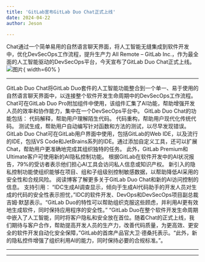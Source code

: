 ```yaml
---
title: 'GitLab宣布GitLab Duo Chat正式上线'
date: 2024-04-22
author: Jeson

---
```


Chat通过一个简单易用的自然语言聊天界面，将人工智能无缝集成到软件开发中，优化DevSecOps工作流程，提升生产力
All Remote – GitLab Inc.，作为最全面的人工智能驱动的DevSecOps平台，今天宣布了GitLab Duo Chat正式上线。![图片](https://ai-techpark.com/wp-content/uploads/2024/04/GitLab-960x540.jpg){ width=60% }

---

GitLab Duo Chat将GitLab Duo套件的人工智能功能整合到一个单一、易于使用的自然语言聊天界面中，以连接整个软件开发生命周期中的DevSecOps工作流程。Chat可在GitLab Duo Pro附加组件中使用，该组件汇集了AI功能，帮助增强开发人员的效率和协作能力，集中在一个DevSecOps平台中。
GitLab Duo Chat的功能包括：
代码解释，帮助用户理解陌生代码。
代码重构，帮助用户现代化传统代码。
测试生成，帮助用户自动编写针对函数和方法的测试，以尽早发现错误。
GitLab Duo Chat可在GitLab用户界面中使用，包括GitLab的Web IDE，以及流行的IDE，包括VS Code和JetBrains系列的IDE。通过添加自定义工具，还可以扩展Chat，帮助用户更准确地完成其组织独特的任务。
此外，GitLab Premium和Ultimate客户可使用新的AI隐私控制功能。
根据GitLab在软件开发中的AI状况报告，79%的受访者表示他们担心AI工具会访问私人信息或知识产权。
新引入的隐私控制功能使组织能够在项目、组和子组级别控制敏感数据，以帮助降低AI采用的安全性和合规风险。
阅读博客了解更多关于GitLab Duo Chat和新的AI访问控制的信息。
支持引用：
“IDC生成AI调查显示，倾向于生成AI代码助手的开发人员对生成的代码的安全性表示担忧，”IDC的软件开发、DevOps和DevSecOps项目副总裁吉姆·默瑟表示。“GitLab Duo的特性可以帮助组织克服这些顾虑，并利用AI更有效地生成软件，同时保持应用程序的安全性。”
“GitLab Duo在整个软件开发生命周期中嵌入了人工智能，同时将客户隐私和安全放在首位。随着Chat的正式上线，我们期待与客户合作，帮助提高开发人员的生产力，改善代码质量，为更高效、更安全的软件开发自动化安全保障，”GitLab的首席产品官大卫·德桑托表示。“此外，新的隐私控件增强了组织利用AI的能力，同时保持必要的合规标准。”。

---
---
